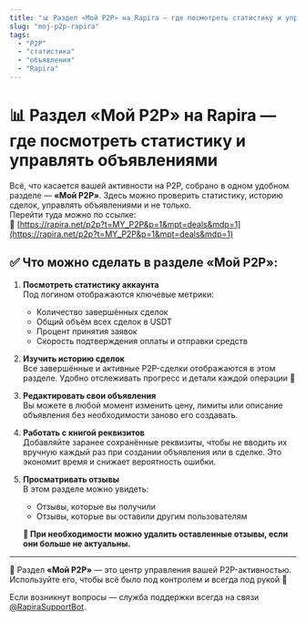 ```yaml
---
title: "📊 Раздел «Мой P2P» на Rapira — где посмотреть статистику и управлять объявлениями"
slug: "moj-p2p-rapira"
tags:
  - "P2P"
  - "статистика"
  - "объявления"
  - "Rapira"
---
```


# 📊 Раздел «Мой P2P» на Rapira — где посмотреть статистику и управлять объявлениями

Всё, что касается вашей активности на P2P, собрано в одном удобном разделе — **«Мой P2P»**. Здесь можно проверить статистику, историю сделок, управлять объявлениями и не только.  
Перейти туда можно по ссылке:  
🔗 [https://rapira.net/p2p?t=MY_P2P&p=1&mpt=deals&mdp=1](https://rapira.net/p2p?t=MY_P2P&p=1&mpt=deals&mdp=1)

## ✅ Что можно сделать в разделе «Мой P2P»:

1. **Посмотреть статистику аккаунта**  
   Под логином отображаются ключевые метрики:  
   - Количество завершённых сделок  
   - Общий объём всех сделок в USDT  
   - Процент принятия заявок  
   - Скорость подтверждения оплаты и отправки средств  

2. **Изучить историю сделок**  
   Все завершённые и активные P2P-сделки отображаются в этом разделе. Удобно отслеживать прогресс и детали каждой операции 🧾  

3. **Редактировать свои объявления**  
   Вы можете в любой момент изменить цену, лимиты или описание объявления без необходимости заново его создавать.  

4. **Работать с книгой реквизитов**  
   Добавляйте заранее сохранённые реквизиты, чтобы не вводить их вручную каждый раз при создании объявления или в сделке. Это экономит время и снижает вероятность ошибки.  

5. **Просматривать отзывы**  
   В этом разделе можно увидеть:  
   - Отзывы, которые вы получили  
   - Отзывы, которые вы оставили другим пользователям  

   **🧹 При необходимости можно удалить оставленные отзывы, если они больше не актуальны.**

---

🔔 Раздел **«Мой P2P»** — это центр управления вашей P2P-активностью. Используйте его, чтобы всё было под контролем и всегда под рукой 💼  

Если возникнут вопросы — служба поддержки всегда на связи [@RapiraSupportBot](https://t.me/RapiraSupportBot).
